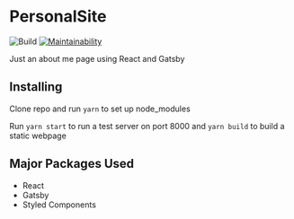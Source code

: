 # PersonalSite
![Build](https://github.com/alegemaate/PersonalSite/workflows/Build/badge.svg) [![Maintainability](https://api.codeclimate.com/v1/badges/95cb8093023fb9a0f1a2/maintainability)](https://codeclimate.com/github/alegemaate/PersonalSite/maintainability)

Just an about me page using React and Gatsby

## Installing
Clone repo and run ```yarn``` to set up node_modules

Run ```yarn start``` to run a test server on port 8000 and ```yarn build``` to build a static webpage

## Major Packages Used
- React
- Gatsby
- Styled Components
